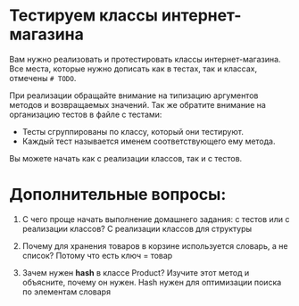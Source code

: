 
# Тестируем классы интернет-магазина
Вам нужно реализовать и протестировать классы интернет-магазина.
Все места, которые нужно дописать как в тестах, так и классах, отмечены `# TODO`.

При реализации обращайте внимание на типизацию аргументов методов и возвращаемых значений.
Так же обратите внимание на организацию тестов в файле с тестами:
- Тесты сгруппированы по классу, который они тестируют.
- Каждый тест называется именем соответствующего ему метода.

Вы можете начать как с реализации классов, так и с тестов.


# Дополнительные вопросы:
1. С чего проще начать выполнение домашнего задания: с тестов или с реализации классов?
С реализации классов для структуры

3. Почему для хранения товаров в корзине используется словарь, а не список?
Потому что есть ключ = товар

5. Зачем нужен __hash__ в классе Product? Изучите этот метод и объясните, почему он нужен.
Hash нужен для оптимизации поиска по элементам словаря

